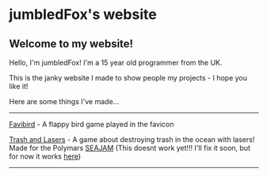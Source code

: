 # jumbledFox's website
## Welcome to my website!
Hello, I'm jumbledFox! I'm a 15 year old programmer from the UK.

This is the janky website I made to show people my projects - I hope you like it!

Here are some things I've made...

---

[Favibird](/favibird) - A flappy bird game played in the favicon

[Trash and Lasers](/trash-and-lasers) - A game about destroying trash in the ocean with lasers! Made for the Polymars [SEAJAM](https://itch.io/jam/seajam) (This doesnt work yet!!! I'll fix it soon, but for now it works [here](/pages/trash-and-lasers/index.html))

---